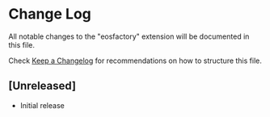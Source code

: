 # Change Log
All notable changes to the "eosfactory" extension will be documented in this file.

Check [Keep a Changelog](http://keepachangelog.com/) for recommendations on how to structure this file.

## [Unreleased]
- Initial release